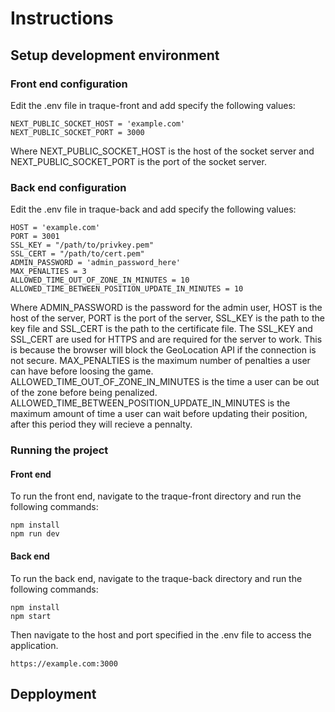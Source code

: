 # Instructions
## Setup development environment
### Front end configuration
Edit the .env file in traque-front and add specify the following values:
```
NEXT_PUBLIC_SOCKET_HOST = 'example.com'
NEXT_PUBLIC_SOCKET_PORT = 3000
```
Where NEXT_PUBLIC_SOCKET_HOST is the host of the socket server and NEXT_PUBLIC_SOCKET_PORT is the port of the socket server.
### Back end configuration
Edit the .env file in traque-back and add specify the following values:
```
HOST = 'example.com'
PORT = 3001
SSL_KEY = "/path/to/privkey.pem"
SSL_CERT = "/path/to/cert.pem"
ADMIN_PASSWORD = 'admin_password_here'
MAX_PENALTIES = 3
ALLOWED_TIME_OUT_OF_ZONE_IN_MINUTES = 10
ALLOWED_TIME_BETWEEN_POSITION_UPDATE_IN_MINUTES = 10
```
Where ADMIN_PASSWORD is the password for the admin user, HOST is the host of the server, PORT is the port of the server, SSL_KEY is the path to the key file and SSL_CERT is the path to the certificate file. 
The SSL_KEY and SSL_CERT are used for HTTPS and are required for the server to work. This is because the browser will block the GeoLocation API if the connection is not secure.
MAX_PENALTIES is the maximum number of penalties a user can have before loosing the game.
ALLOWED_TIME_OUT_OF_ZONE_IN_MINUTES is the time a user can be out of the zone before being penalized.
ALLOWED_TIME_BETWEEN_POSITION_UPDATE_IN_MINUTES is the maximum amount of time a user can wait before updating their position, after this period they will recieve a pennalty.

### Running the project
#### Front end
To run the front end, navigate to the traque-front directory and run the following commands:
```
npm install
npm run dev
```
#### Back end
To run the back end, navigate to the traque-back directory and run the following commands:
```
npm install
npm start
```
Then navigate to the host and port specified in the .env file to access the application.
```
https://example.com:3000
```

## Depployment

